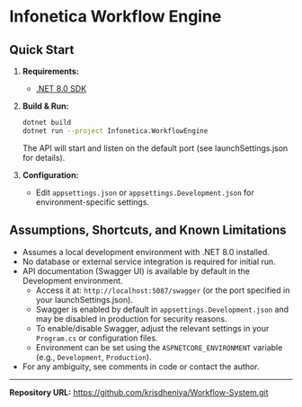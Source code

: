 # Infonetica Workflow Engine

## Quick Start

1. **Requirements:**
   - [.NET 8.0 SDK](https://dotnet.microsoft.com/en-us/download/dotnet/8.0)

2. **Build & Run:**
   ```bash
   dotnet build
   dotnet run --project Infonetica.WorkflowEngine
   ```
   The API will start and listen on the default port (see launchSettings.json for details).

3. **Configuration:**
   - Edit `appsettings.json` or `appsettings.Development.json` for environment-specific settings.

## Assumptions, Shortcuts, and Known Limitations

- Assumes a local development environment with .NET 8.0 installed.
- No database or external service integration is required for initial run.
- API documentation (Swagger UI) is available by default in the Development environment.
  - Access it at: `http://localhost:5087/swagger` (or the port specified in your launchSettings.json).
  - Swagger is enabled by default in `appsettings.Development.json` and may be disabled in production for security reasons.
  - To enable/disable Swagger, adjust the relevant settings in your `Program.cs` or configuration files.
  - Environment can be set using the `ASPNETCORE_ENVIRONMENT` variable (e.g., `Development`, `Production`).
- For any ambiguity, see comments in code or contact the author.

---

**Repository URL:** https://github.com/krisdheniya/Workflow-System.git 
